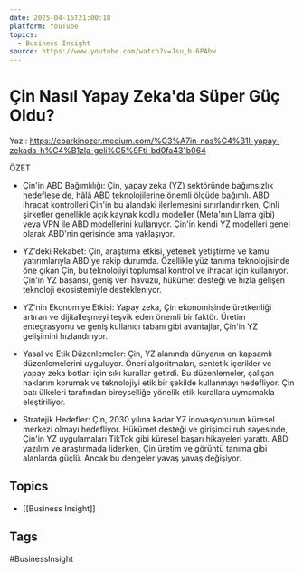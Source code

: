 ```yaml
---
date: 2025-04-15T21:00:18
platform: YouTube
topics:
  - Business Insight
source: https://www.youtube.com/watch?v=Jsu_b-6PAbw
---
```

# Çin Nasıl Yapay Zeka'da Süper Güç Oldu?

Yazı: https://cbarkinozer.medium.com/%C3%A7in-nas%C4%B1l-yapay-zekada-h%C4%B1zla-geli%C5%9Fti-bd0fa431b064

ÖZET
* Çin'in ABD Bağımlılığı: Çin, yapay zeka (YZ) sektöründe bağımsızlık hedeflese de, hâlâ ABD teknolojilerine önemli ölçüde bağımlı. ABD ihracat kontrolleri Çin'in bu alandaki ilerlemesini sınırlandırırken, Çinli şirketler genellikle açık kaynak kodlu modeller (Meta'nın Llama gibi) veya VPN ile ABD modellerini kullanıyor. Çin'in kendi YZ modelleri genel olarak ABD'nin gerisinde ama yaklaşıyor.

* YZ'deki Rekabet: Çin, araştırma etkisi, yetenek yetiştirme ve kamu yatırımlarıyla ABD'ye rakip durumda. Özellikle yüz tanıma teknolojisinde öne çıkan Çin, bu teknolojiyi toplumsal kontrol ve ihracat için kullanıyor. Çin'in YZ başarısı, geniş veri havuzu, hükümet desteği ve hızla gelişen teknoloji ekosistemiyle destekleniyor.

* YZ'nin Ekonomiye Etkisi: Yapay zeka, Çin ekonomisinde üretkenliği artıran ve dijitalleşmeyi teşvik eden önemli bir faktör. Üretim entegrasyonu ve geniş kullanıcı tabanı gibi avantajlar, Çin'in YZ gelişimini hızlandırıyor.

* Yasal ve Etik Düzenlemeler: Çin, YZ alanında dünyanın en kapsamlı düzenlemelerini uyguluyor. Öneri algoritmaları, sentetik içerikler ve yapay zeka botları için sıkı kurallar getirdi. Bu düzenlemeler, çalışan haklarını korumak ve teknolojiyi etik bir şekilde kullanmayı hedefliyor. Çin batı ülkeleri tarafından bireyselliğe yönelik etik kurallara uymamakla eleştiriliyor.

* Stratejik Hedefler: Çin, 2030 yılına kadar YZ inovasyonunun küresel merkezi olmayı hedefliyor. Hükümet desteği ve girişimci ruh sayesinde, Çin'in YZ uygulamaları TikTok gibi küresel başarı hikayeleri yarattı. ABD yazılım ve araştırmada liderken, Çin üretim ve görüntü tanıma gibi alanlarda güçlü. Ancak bu dengeler yavaş yavaş değişiyor.

## Topics
- [[Business Insight]]

## Tags
#BusinessInsight